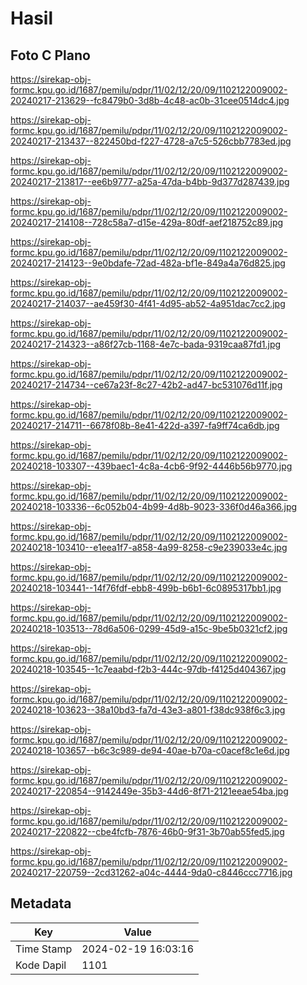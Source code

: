 # Hasil

## Foto C Plano

https://sirekap-obj-formc.kpu.go.id/1687/pemilu/pdpr/11/02/12/20/09/1102122009002-20240217-213629--fc8479b0-3d8b-4c48-ac0b-31cee0514dc4.jpg

https://sirekap-obj-formc.kpu.go.id/1687/pemilu/pdpr/11/02/12/20/09/1102122009002-20240217-213437--822450bd-f227-4728-a7c5-526cbb7783ed.jpg

https://sirekap-obj-formc.kpu.go.id/1687/pemilu/pdpr/11/02/12/20/09/1102122009002-20240217-213817--ee6b9777-a25a-47da-b4bb-9d377d287439.jpg

https://sirekap-obj-formc.kpu.go.id/1687/pemilu/pdpr/11/02/12/20/09/1102122009002-20240217-214108--728c58a7-d15e-429a-80df-aef218752c89.jpg

https://sirekap-obj-formc.kpu.go.id/1687/pemilu/pdpr/11/02/12/20/09/1102122009002-20240217-214123--9e0bdafe-72ad-482a-bf1e-849a4a76d825.jpg

https://sirekap-obj-formc.kpu.go.id/1687/pemilu/pdpr/11/02/12/20/09/1102122009002-20240217-214037--ae459f30-4f41-4d95-ab52-4a951dac7cc2.jpg

https://sirekap-obj-formc.kpu.go.id/1687/pemilu/pdpr/11/02/12/20/09/1102122009002-20240217-214323--a86f27cb-1168-4e7c-bada-9319caa87fd1.jpg

https://sirekap-obj-formc.kpu.go.id/1687/pemilu/pdpr/11/02/12/20/09/1102122009002-20240217-214734--ce67a23f-8c27-42b2-ad47-bc531076d11f.jpg

https://sirekap-obj-formc.kpu.go.id/1687/pemilu/pdpr/11/02/12/20/09/1102122009002-20240217-214711--6678f08b-8e41-422d-a397-fa9ff74ca6db.jpg

https://sirekap-obj-formc.kpu.go.id/1687/pemilu/pdpr/11/02/12/20/09/1102122009002-20240218-103307--439baec1-4c8a-4cb6-9f92-4446b56b9770.jpg

https://sirekap-obj-formc.kpu.go.id/1687/pemilu/pdpr/11/02/12/20/09/1102122009002-20240218-103336--6c052b04-4b99-4d8b-9023-336f0d46a366.jpg

https://sirekap-obj-formc.kpu.go.id/1687/pemilu/pdpr/11/02/12/20/09/1102122009002-20240218-103410--e1eea1f7-a858-4a99-8258-c9e239033e4c.jpg

https://sirekap-obj-formc.kpu.go.id/1687/pemilu/pdpr/11/02/12/20/09/1102122009002-20240218-103441--14f76fdf-ebb8-499b-b6b1-6c0895317bb1.jpg

https://sirekap-obj-formc.kpu.go.id/1687/pemilu/pdpr/11/02/12/20/09/1102122009002-20240218-103513--78d6a506-0299-45d9-a15c-9be5b0321cf2.jpg

https://sirekap-obj-formc.kpu.go.id/1687/pemilu/pdpr/11/02/12/20/09/1102122009002-20240218-103545--1c7eaabd-f2b3-444c-97db-f4125d404367.jpg

https://sirekap-obj-formc.kpu.go.id/1687/pemilu/pdpr/11/02/12/20/09/1102122009002-20240218-103623--38a10bd3-fa7d-43e3-a801-f38dc938f6c3.jpg

https://sirekap-obj-formc.kpu.go.id/1687/pemilu/pdpr/11/02/12/20/09/1102122009002-20240218-103657--b6c3c989-de94-40ae-b70a-c0acef8c1e6d.jpg

https://sirekap-obj-formc.kpu.go.id/1687/pemilu/pdpr/11/02/12/20/09/1102122009002-20240217-220854--9142449e-35b3-44d6-8f71-2121eeae54ba.jpg

https://sirekap-obj-formc.kpu.go.id/1687/pemilu/pdpr/11/02/12/20/09/1102122009002-20240217-220822--cbe4fcfb-7876-46b0-9f31-3b70ab55fed5.jpg

https://sirekap-obj-formc.kpu.go.id/1687/pemilu/pdpr/11/02/12/20/09/1102122009002-20240217-220759--2cd31262-a04c-4444-9da0-c8446ccc7716.jpg


## Metadata

| Key        | Value               |
| ---------- | ------------------- |
| Time Stamp | 2024-02-19 16:03:16 |
| Kode Dapil | 1101                |



